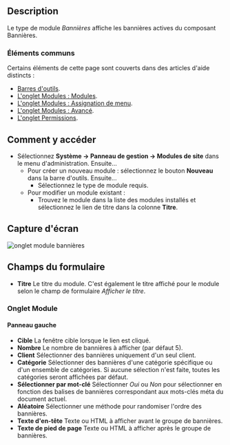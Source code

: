 <!-- Filename: Help4.x:Site_Modules:_Banners / Display title: Modules: Bannières -->

## Description

Le type de module *Bannières* affiche les bannières actives du composant Bannières.

### Éléments communs

Certains éléments de cette page sont couverts dans des articles d'aide distincts :

* [Barres d'outils](jdocmanual?article=help/common-elements/toolbars).
* [L'onglet Modules : Modules](jdocmanual?article=help/modules/modules-module-tab).
* [L'onglet Modules : Assignation de menu](jdocmanual?article=help/modules/modules-menu-assignment-tab).
* [L'onglet Modules : Avancé](jdocmanual?article=help/modules/modules-advanced-tab).
* [L'onglet Permissions](jdocmanual?article=help/common-elements/edit-permissions).

## Comment y accéder

- Sélectionnez **Système → Panneau de gestion → Modules de site** dans le menu d'administration. Ensuite...
  - Pour créer un nouveau module : sélectionnez le bouton **Nouveau** dans la barre d'outils. Ensuite...
    - Sélectionnez le type de module requis.
  - Pour modifier un module existant :
    - Trouvez le module dans la liste des modules installés et sélectionnez le lien de titre dans la colonne **Titre**.

## Capture d'écran

![onglet module bannières](../../../fr/images/modules-site/modules-banners-module-tab.png)

## Champs du formulaire

- **Titre** Le titre du module. C'est également le titre affiché pour le module selon le champ de formulaire *Afficher le titre*.

### Onglet Module

#### Panneau gauche

- **Cible** La fenêtre cible lorsque le lien est cliqué.
- **Nombre** Le nombre de bannières à afficher (par défaut 5).
- **Client** Sélectionner des bannières uniquement d'un seul client.
- **Catégorie** Sélectionner des bannières d'une catégorie spécifique ou d'un ensemble de catégories. Si aucune sélection n'est faite, toutes les catégories seront affichées par défaut.
- **Sélectionner par mot-clé** Sélectionner *Oui* ou *Non* pour sélectionner en fonction des balises de bannières correspondant aux mots-clés méta du document actuel.
- **Aléatoire** Sélectionner une méthode pour randomiser l'ordre des bannières.
- **Texte d'en-tête** Texte ou HTML à afficher avant le groupe de bannières.
- **Texte de pied de page** Texte ou HTML à afficher après le groupe de bannières.
